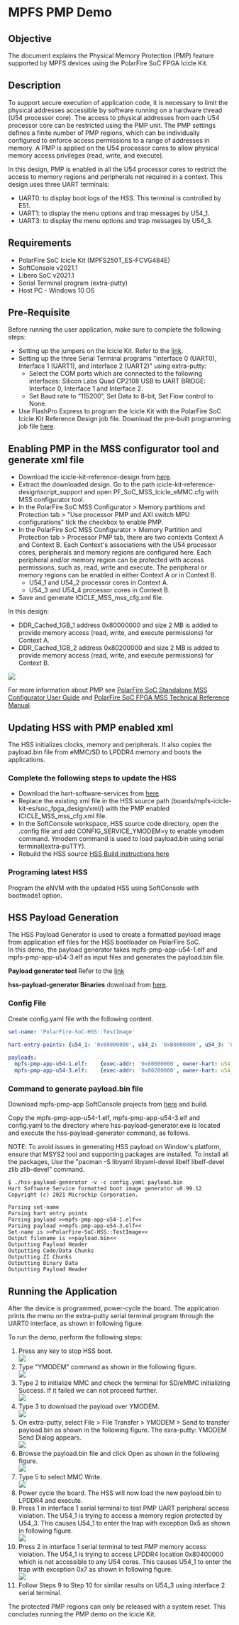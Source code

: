 # MPFS PMP Demo

## Objective

The document explains the Physical Memory Protection (PMP) feature supported by MPFS devices using the PolarFire SoC FPGA Icicle Kit.

## Description

To support secure execution of application code, it is necessary to limit the physical addresses accessible by software running on a hardware thread (U54 processor core). The access to physical addresses from each U54 processor core can be restricted using the PMP unit.
The PMP settings defines a finite number of PMP regions, which can be individually configured to enforce access permissions to a range of addresses in memory.
A PMP is applied on the U54 processor cores to allow physical memory access privileges (read, write, and execute).

In this design, PMP is enabled in all the U54 processor cores to restrict the access to memory regions and peripherals not required in a context. This design uses three UART terminals:

* UART0: to display boot logs of the HSS. This terminal is controlled by E51.
* UART1: to display the menu options and trap messages by U54_1.
* UART3: to display the menu options and trap messages by U54_3.

## Requirements

* PolarFire SoC Icicle Kit (MPFS250T_ES-FCVG484E)
* SoftConsole v2021.1
* Libero SoC v2021.1
* Serial Terminal program (extra-putty)
* Host PC - Windows 10 OS

## Pre-Requisite

Before running the user application, make sure to complete the following steps:

* Setting up the jumpers on the Icicle Kit. Refer to the [link](https://mi-v-ecosystem.github.io/redirects/updating-icicle-kit_updating-icicle-kit-design-and-linux).
* Setting up the three Serial Terminal programs "Interface 0 (UART0), Interface 1 (UART1), and Interface 2 (UART2)" using extra-putty:
  * Select the COM ports which are connected to the following interfaces: Silicon Labs Quad CP2108 USB to UART BRIDGE: Interface 0, Interface 1 and Interface 2.
  * Set Baud rate to “115200”, Set Data to 8-bit, Set Flow control to None.
* Use FlashPro Express to program the Icicle Kit with the PolarFire SoC Icicle Kit Reference Design job file. Download the pre-built programming job file [here](https://mi-v-ecosystem.github.io/redirects/releases-icicle-kit-reference-design).

## Enabling PMP in the MSS configurator tool and generate xml file

* Download the icicle-kit-reference-design from [here](https://mi-v-ecosystem.github.io/redirects/releases-icicle-kit-reference-design).
* Extract the downloaded design. Go to the path icicle-kit-reference-design\script_support and open PF_SoC_MSS_Icicle_eMMC.cfg with MSS configurator tool.
* In the PolarFire SoC MSS Configurator > Memory partitions and Protection tab > "Use processor PMP and AXI switch MPU configurations" tick the checkbox to enable PMP.
* In the PolarFire SoC MSS Configurator > Memory Partition and Protection tab > Processor PMP tab, there are two contexts Context A and Context B. Each Context's associations with the U54 processor cores, peripherals and memory regions are configured here. Each peripheral and/or memory region can be protected with access permissions, such as, read, write and execute. The peripheral or memory regions can be enabled in either Context A or in Context B.
  * U54_1 and U54_2 processor cores in Context A.
  * U54_3 and U54_4 processor cores in Context B.
* Save and generate ICICLE_MSS_mss_cfg.xml file.

In this design:

* DDR_Cached_1GB_1 address 0x80000000 and size 2 MB is added to provide memory access (read, write, and execute permissions) for Context A.
* DDR_Cached_1GB_2 address 0x80200000 and size 2 MB is added to provide memory access (read, write, and execute permissions) for Context B.

![](./images/mpfs-pmp-demo/MSS.jpg)

For more information about PMP see [PolarFire SoC Standalone MSS Configurator User Guide](https://www.microsemi.com/product-directory/soc-design-tools/5587-pfsoc-mss-configurator-tool#documents) and [PolarFire SoC FPGA MSS Technical Reference Manual](https://www.microsemi.com/document-portal/doc_download/1245725-polarfire-soc-fpga-mss-technical-reference-manual).

## Updating HSS with PMP enabled xml

The HSS initializes clocks, memory and peripherals. It also copies the payload.bin file from eMMC/SD to LPDDR4 memory and boots the applications.

### Complete the following steps to update the HSS

* Download the hart-software-services from [here](https://mi-v-ecosystem.github.io/redirects/releases-hart-software-services).
* Replace the existing xml file in the HSS source path (boards/mpfs-icicle-kit-es/soc_fpga_design/xml/) with the PMP enabled ICICLE_MSS_mss_cfg.xml file.
* In the SoftConsole workspace, HSS source code directory, open the .config file and add CONFIG_SERVICE_YMODEM=y to enable ymodem command. Ymodem command is used to load payload.bin using serial terminal(extra-puTTY).
* Rebuild the HSS source [HSS Build instructions here](https://mi-v-ecosystem.github.io/redirects/software-development_polarfire-soc-software-tool-flow)

### Programing latest HSS

Program the eNVM with the updated HSS using SoftConsole with bootmode1 option.

## HSS Payload Generation

The HSS Payload Generator is used to create a formatted payload image from application elf files for the HSS bootloader on PolarFire SoC.  
In this demo, the payload generator takes mpfs-pmp-app-u54-1.elf and mpfs-pmp-app-u54-3.elf as input files and generates the payload.bin file.

**Payload generator tool** Refer to the [link](https://github.com/polarfire-soc/hart-software-services/tree/master/tools/hss-payload-generator)

**hss-payload-generator Binaries** download from [here](https://mi-v-ecosystem.github.io/redirects/releases-hart-software-services).

### Config File

Create config.yaml file with the following content.

```yaml
set-name: 'PolarFire-SoC-HSS::TestImage'

hart-entry-points: {u54_1: '0x80000000', u54_2: '0xB0000000', u54_3: '0x80200000', u54_4: '0xB0000000'}

payloads:
  mpfs-pmp-app-u54-1.elf:    {exec-addr: '0x80000000', owner-hart: u54_1, priv-mode: prv_m}
  mpfs-pmp-app-u54-3.elf:    {exec-addr: '0x80200000', owner-hart: u54_3, priv-mode: prv_m}
```

### Command to generate payload.bin file

Download mpfs-pmp-app SoftConsole projects from [here](https://github.com/polarfire-soc/polarfire-soc-bare-metal-examples/tree/main/applications/mpfs-pmp-demo) and build.

Copy the mpfs-pmp-app-u54-1.elf, mpfs-pmp-app-u54-3.elf and config.yaml to the directory where hss-payload-generator.exe is located and execute the hss-payload-generator command, as follows.

NOTE: To avoid issues in generating HSS payload on Window's platform, ensure that MSYS2 tool and supporting packages are installed. To install all the packages, Use the "pacman -S libyaml libyaml-devel libelf libelf-devel zlib zlib-devel" command.

```text
$ ./hss-payload-generator -v -c config.yaml payload.bin
Hart Software Service formatted boot image generator v0.99.12
Copyright (c) 2021 Microchip Corporation.

Parsing set-name
Parsing hart entry points
Parsing payload >>mpfs-pmp-app-u54-1.elf<<
Parsing payload >>mpfs-pmp-app-u54-3.elf<<
Set-name is >>PolarFire-SoC-HSS::TestImage<<
Output filename is >>payload.bin<<
Outputting Payload Header
Outputting Code/Data Chunks
Outputting ZI Chunks
Outputting Binary Data
Outputting Payload Header
```

## Running the Application

After the device is programmed, power-cycle the board. The application prints the menu on the extra-putty serial terminal program through the UART0 interface, as shown in following figure.

To run the demo, perform the following steps:

1. Press any key to stop HSS boot.  
  ![](./images/mpfs-pmp-demo/cmd_hss.jpg)
2. Type "YMODEM" command as shown in the following figure.  
  ![](./images/mpfs-pmp-demo/ymodem.jpg)
3. Type 2 to initialize MMC and check the terminal for SD/eMMC initializing Success. If it failed we can not proceed further.  
  ![](./images/mpfs-pmp-demo/mmc_init.jpg)
4. Type 3 to download the payload over YMODEM.  
  ![](./images/mpfs-pmp-demo/ymodem_start.jpg)
5. On extra-putty, select File > File Transfer > YMODEM > Send to transfer payload.bin as shown in the following figure. The exra-putty: YMODEM Send Dialog appears.  
  ![](./images/mpfs-pmp-demo/ymodem_send.jpg)
6. Browse the payload.bin file and click Open as shown in the following figure.  
  ![](./images/mpfs-pmp-demo/payload.jpg)
7. Type 5 to select MMC Write.  
  ![](./images/mpfs-pmp-demo/MMC_write.jpg)
8. Power cycle the board. The HSS will now load the new payload.bin to LPDDR4 and execute.
9. Press 1 in interface 1 serial terminal to test PMP UART peripheral access violation. The U54_1 is trying to access a memory region protected by U54_3. This causes U54_1 to enter the trap with exception 0x5 as shown in following figure.  
  ![](./images/mpfs-pmp-demo/press_1.jpg)
10. Press 2 in interface 1 serial terminal to test PMP memory access violation. The U54_1 is trying to access LPDDR4 location 0x80400000 which is not accessible to any U54 cores. This causes U54_1 to enter the trap with exception 0x7 as shown in following figure.  
  ![](./images/mpfs-pmp-demo/press_2.jpg)
11. Follow Steps 9 to Step 10 for similar results on U54_3 using interface  2 serial terminal.

The protected PMP regions can only be released with a system reset. This concludes running the PMP demo on the Icicle Kit.

